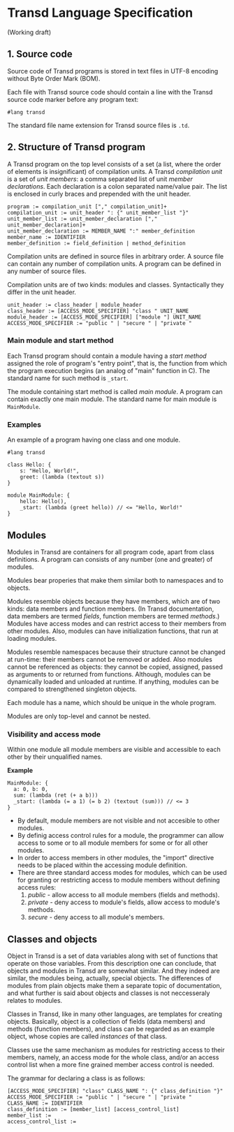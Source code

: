 # Transd Language Specification

(Working draft)

## 1. Source code

Source code of Transd programs is stored in text files in UTF-8 encoding without Byte Order Mark (BOM).

Each file with Transd source code should contain a line with the Transd source code marker before any program text:

```
#lang transd
```

The standard file name extension for Transd source files is `.td`.

## 2. Structure of Transd program

A Transd program on the top level consists of a set (a list, where the order of elements is insignificant) of compilation units. A Transd _compilation unit_ is a set of _unit members_: a comma separated list of unit _member declarations_. Each declaration is a colon separated name/value pair. The list is enclosed in curly braces and prepended with the unit header.

```
program := compilation_unit ["," compilation_unit]+
compilation_unit := unit_header ": {" unit_member_list "}"
unit_member_list := unit_member_declaration ["," unit_member_declaration]+
unit_member_declaration := MEMBER_NAME ":" member_definition
member_name := IDENTIFIER
member_definition := field_definition | method_definition
```

Compilation units are defined in source files in arbitrary order. A source file can contain any
number of compilation units. A program can be defined in any number of source files.

Compilation units are of two kinds: modules and classes. Syntactically they differ in the unit header.

```
unit_header := class_header | module_header
class_header := [ACCESS_MODE_SPECIFIER] "class " UNIT_NAME
module_header := [ACCESS_MODE_SPECIFIER] ["module "] UNIT_NAME
ACCESS_MODE_SPECIFIER := "public " | "secure " | "private "
```

### Main module and start method

Each Transd program should contain a module having a _start method_ assigned the role of program's "entry point", that is, the function from which the program execution begins (an analog of "main" function in C). The standard name for such method is `_start`.

The module containing start method is called _main module_. A program can contain exactly one main module. The standard name for main module is `MainModule`.


### Examples
An example of a program having one class and one module.

```
#lang transd

class Hello: {
    s: "Hello, World!",
    greet: (lambda (textout s))
}

module MainModule: {
    hello: Hello(),
    _start: (lambda (greet hello)) // <= "Hello, World!"
}
```


## Modules
Modules in Transd are containers for all program code, apart from class definitions. A program can consists of any number (one and greater) of modules. 

Modules bear properies that make them similar both to namespaces and to objects.

Modules resemble objects because they have members, which are of two kinds: data members and function members. (In Transd documentation, data members are termed _fields_, function members are termed _methods_.) Modules have access modes and can restrict access to their members from other modules. Also, modules can have initialization functions, that run at loading modules.

Modules resemble namespaces because their structure cannot be changed at run-time: their members cannot be removed or added. Also modules cannot be referenced as objects: they cannot be copied, assigned, passed as arguments to or returned from functions. Although, modules can be dynamically loaded and unloaded at runtime. If anything, modules can be compared to strengthened singleton objects.

Each module has a name, which should be unique in the whole program.

Modules are only top-level and cannot be nested.

### Visibility and access mode

Within one module all module members are visible and accessible to each other by their unqualified names.

__Example__

```
MainModule: {
  a: 0, b: 0,
  sum: (lambda (ret (+ a b))) 
  _start: (lambda (= a 1) (= b 2) (textout (sum))) // <= 3
}
```


* By default, module members are not visible and not accesible to other modules.
* By definig access control rules for a module, the programmer can allow access to some or to all module members for some or for all other modules.
* In order to access members in other modules, the "import" directive needs to be placed within the accessing module definition.
* There are three standard access modes for modules, which can be used for granting or restricting access to module members without defining access rules:
  1. _public_ - allow access to all module members (fields and methods).
  2. _private_ - deny access to module's fields, allow access to module's methods.
  3. _secure_ - deny access to all module's members.




## Classes and objects
 Object in Transd is a set of data variables along with set of functions that operate on those variables. From this description one can conclude, that objects and modules in Transd are somewhat similar. And they indeed are similar, the modules being, actually, special objects. The differences of modules from plain objects make them a separate topic of documentation, and what further is said about objects and classes is not neccesseraly relates to modules.

Classes in Transd, like in many other languages, are templates for creating objects. Basically, object is a collection of fields (data members) and methods (function members), and class can be regarded as an example object, whose copies are called _instances_ of that class.

Classes use the same mechanism as modules for restricting access to their members, namely, an access mode for the whole class, and/or an access control list when a more fine grained member access control is needed.

The grammar for declaring a class is as follows:

```
[ACCESS_MODE_SPECIFIER] "class" CLASS_NAME ": {" class_definition "}"
ACCESS_MODE_SPECIFIER := "public " | "secure " | "private "
CLASS_NAME := IDENTIFIER
class_definition := [member_list] [access_control_list]
member_list := 
access_control_list :=
```





